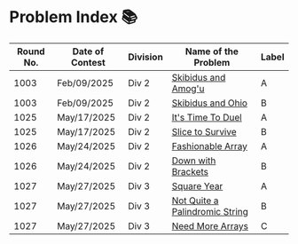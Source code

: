 # Problem Index 📚

| Round No. | Date of Contest | Division | Name of the Problem                           | Label |
| --------- | --------------- | -------- | --------------------------------------------- | ----------- |
| 1003      | Feb/09/2025     | Div 2    | [Skibidus and Amog'u](https://github.com/risha2211/Competitive-Programming/blob/main/Skibidus-and-Amog'u.md)     | A           |
| 1003      | Feb/09/2025     | Div 2    | [Skibidus and Ohio](https://github.com/risha2211/Competitive-Programming/blob/main/Skibidus-and-Ohio.md)         | B           |
| 1025      | May/17/2025     | Div 2    | [It's Time To Duel](https://github.com/risha2211/Competitive-Programming/blob/main/It's-Time-To-Duel.md)         | A           |
| 1025      | May/17/2025     | Div 2    | [Slice to Survive](https://github.com/risha2211/Competitive-Programming/blob/main/Slice-to-Survive.md)           | B           |
| 1026      | May/24/2025     | Div 2    | [Fashionable Array](https://github.com/risha2211/Competitive-Programming/blob/main/Fashionable-Array.md)         | A           |
| 1026      | May/24/2025     | Div 2    | [Down with Brackets](https://github.com/risha2211/Competitive-Programming/blob/main/Down-with-Brackets.md)       | B           |
| 1027      | May/27/2025     | Div 3    | [Square Year](https://github.com/risha2211/Competitive-Programming/blob/main/Square-Year.md)                     | A           |
| 1027      | May/27/2025     | Div 3    | [Not Quite a Palindromic String](https://github.com/risha2211/Competitive-Programming/blob/main/Not-Quite-a-Palindromic-String.md) | B           |
| 1027      | May/27/2025     | Div 3    | [Need More Arrays](https://github.com/risha2211/Competitive-Programming/blob/main/Need-More-Arrays.md)           | C           |
